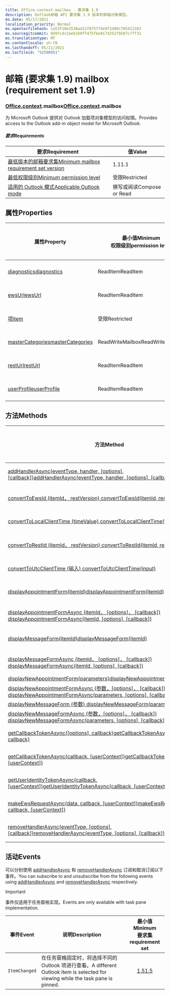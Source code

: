 ```yaml
---
title: Office.context.mailbox - 要求集 1.9
description: Outlook邮箱 API 要求集 1.9 版本的邮箱对象模型。
ms.date: 05/17/2021
localization_priority: Normal
ms.openlocfilehash: ca53f10e3530ad11f0757f4e971d89c785412103
ms.sourcegitcommit: 0d9fcdc2aeb160ff475fbe817425279267c7ff31
ms.translationtype: MT
ms.contentlocale: zh-CN
ms.lasthandoff: 05/21/2021
ms.locfileid: "52590951"
---
```

# <a name="mailbox-requirement-set-19"></a><span data-ttu-id="8b37c-103">邮箱 (要求集 1.9) </span><span class="sxs-lookup"><span data-stu-id="8b37c-103">mailbox (requirement set 1.9)</span></span>

### <a name="officecontextmailbox"></a><span data-ttu-id="8b37c-104">[Office](office.md)[.context](office.context.md).mailbox</span><span class="sxs-lookup"><span data-stu-id="8b37c-104">[Office](office.md)[.context](office.context.md).mailbox</span></span>

<span data-ttu-id="8b37c-105">为 Microsoft Outlook 提供对 Outlook 加载项对象模型的访问权限。</span><span class="sxs-lookup"><span data-stu-id="8b37c-105">Provides access to the Outlook add-in object model for Microsoft Outlook.</span></span>

##### <a name="requirements"></a><span data-ttu-id="8b37c-106">要求</span><span class="sxs-lookup"><span data-stu-id="8b37c-106">Requirements</span></span>

|<span data-ttu-id="8b37c-107">要求</span><span class="sxs-lookup"><span data-stu-id="8b37c-107">Requirement</span></span>| <span data-ttu-id="8b37c-108">值</span><span class="sxs-lookup"><span data-stu-id="8b37c-108">Value</span></span>|
|---|---|
|[<span data-ttu-id="8b37c-109">最低版本的邮箱要求集</span><span class="sxs-lookup"><span data-stu-id="8b37c-109">Minimum mailbox requirement set version</span></span>](../../requirement-sets/outlook-api-requirement-sets.md)| <span data-ttu-id="8b37c-110">1.1</span><span class="sxs-lookup"><span data-stu-id="8b37c-110">1.1</span></span>|
|[<span data-ttu-id="8b37c-111">最低权限级别</span><span class="sxs-lookup"><span data-stu-id="8b37c-111">Minimum permission level</span></span>](../../../outlook/understanding-outlook-add-in-permissions.md)| <span data-ttu-id="8b37c-112">受限</span><span class="sxs-lookup"><span data-stu-id="8b37c-112">Restricted</span></span>|
|[<span data-ttu-id="8b37c-113">适用的 Outlook 模式</span><span class="sxs-lookup"><span data-stu-id="8b37c-113">Applicable Outlook mode</span></span>](../../../outlook/outlook-add-ins-overview.md#extension-points)| <span data-ttu-id="8b37c-114">撰写或阅读</span><span class="sxs-lookup"><span data-stu-id="8b37c-114">Compose or Read</span></span>|

## <a name="properties"></a><span data-ttu-id="8b37c-115">属性</span><span class="sxs-lookup"><span data-stu-id="8b37c-115">Properties</span></span>

| <span data-ttu-id="8b37c-116">属性</span><span class="sxs-lookup"><span data-stu-id="8b37c-116">Property</span></span> | <span data-ttu-id="8b37c-117">最小值</span><span class="sxs-lookup"><span data-stu-id="8b37c-117">Minimum</span></span><br><span data-ttu-id="8b37c-118">权限级别</span><span class="sxs-lookup"><span data-stu-id="8b37c-118">permission level</span></span> | <span data-ttu-id="8b37c-119">模式</span><span class="sxs-lookup"><span data-stu-id="8b37c-119">Modes</span></span> | <span data-ttu-id="8b37c-120">返回类型</span><span class="sxs-lookup"><span data-stu-id="8b37c-120">Return type</span></span> | <span data-ttu-id="8b37c-121">最小值</span><span class="sxs-lookup"><span data-stu-id="8b37c-121">Minimum</span></span><br><span data-ttu-id="8b37c-122">要求集</span><span class="sxs-lookup"><span data-stu-id="8b37c-122">requirement set</span></span> |
|---|---|---|---|:---:|
| [<span data-ttu-id="8b37c-123">diagnostics</span><span class="sxs-lookup"><span data-stu-id="8b37c-123">diagnostics</span></span>](/javascript/api/outlook/office.mailbox?view=outlook-js-1.9&preserve-view=true#diagnostics) | <span data-ttu-id="8b37c-124">ReadItem</span><span class="sxs-lookup"><span data-stu-id="8b37c-124">ReadItem</span></span> | <span data-ttu-id="8b37c-125">撰写</span><span class="sxs-lookup"><span data-stu-id="8b37c-125">Compose</span></span><br><span data-ttu-id="8b37c-126">阅读</span><span class="sxs-lookup"><span data-stu-id="8b37c-126">Read</span></span> | [<span data-ttu-id="8b37c-127">Diagnostics</span><span class="sxs-lookup"><span data-stu-id="8b37c-127">Diagnostics</span></span>](/javascript/api/outlook/office.diagnostics?view=outlook-js-1.9&preserve-view=true) | [<span data-ttu-id="8b37c-128">1.1</span><span class="sxs-lookup"><span data-stu-id="8b37c-128">1.1</span></span>](../requirement-set-1.1/outlook-requirement-set-1.1.md) |
| [<span data-ttu-id="8b37c-129">ewsUrl</span><span class="sxs-lookup"><span data-stu-id="8b37c-129">ewsUrl</span></span>](/javascript/api/outlook/office.mailbox?view=outlook-js-1.9&preserve-view=true#ewsurl) | <span data-ttu-id="8b37c-130">ReadItem</span><span class="sxs-lookup"><span data-stu-id="8b37c-130">ReadItem</span></span> | <span data-ttu-id="8b37c-131">撰写</span><span class="sxs-lookup"><span data-stu-id="8b37c-131">Compose</span></span><br><span data-ttu-id="8b37c-132">阅读</span><span class="sxs-lookup"><span data-stu-id="8b37c-132">Read</span></span> | <span data-ttu-id="8b37c-133">字符串</span><span class="sxs-lookup"><span data-stu-id="8b37c-133">String</span></span> | [<span data-ttu-id="8b37c-134">1.1</span><span class="sxs-lookup"><span data-stu-id="8b37c-134">1.1</span></span>](../requirement-set-1.1/outlook-requirement-set-1.1.md) |
| [<span data-ttu-id="8b37c-135">项</span><span class="sxs-lookup"><span data-stu-id="8b37c-135">item</span></span>](office.context.mailbox.item.md) | <span data-ttu-id="8b37c-136">受限</span><span class="sxs-lookup"><span data-stu-id="8b37c-136">Restricted</span></span> | <span data-ttu-id="8b37c-137">撰写</span><span class="sxs-lookup"><span data-stu-id="8b37c-137">Compose</span></span><br><span data-ttu-id="8b37c-138">阅读</span><span class="sxs-lookup"><span data-stu-id="8b37c-138">Read</span></span> | [<span data-ttu-id="8b37c-139">项目</span><span class="sxs-lookup"><span data-stu-id="8b37c-139">Item</span></span>](/javascript/api/outlook/office.item?view=outlook-js-1.9&preserve-view=true) | [<span data-ttu-id="8b37c-140">1.1</span><span class="sxs-lookup"><span data-stu-id="8b37c-140">1.1</span></span>](../requirement-set-1.1/outlook-requirement-set-1.1.md) |
| [<span data-ttu-id="8b37c-141">masterCategories</span><span class="sxs-lookup"><span data-stu-id="8b37c-141">masterCategories</span></span>](/javascript/api/outlook/office.mailbox?view=outlook-js-1.9&preserve-view=true#mastercategories) | <span data-ttu-id="8b37c-142">ReadWriteMailbox</span><span class="sxs-lookup"><span data-stu-id="8b37c-142">ReadWriteMailbox</span></span> | <span data-ttu-id="8b37c-143">撰写</span><span class="sxs-lookup"><span data-stu-id="8b37c-143">Compose</span></span><br><span data-ttu-id="8b37c-144">阅读</span><span class="sxs-lookup"><span data-stu-id="8b37c-144">Read</span></span> | [<span data-ttu-id="8b37c-145">MasterCategories</span><span class="sxs-lookup"><span data-stu-id="8b37c-145">MasterCategories</span></span>](/javascript/api/outlook/office.mastercategories?view=outlook-js-1.9&preserve-view=true) | [<span data-ttu-id="8b37c-146">1.8</span><span class="sxs-lookup"><span data-stu-id="8b37c-146">1.8</span></span>](../requirement-set-1.8/outlook-requirement-set-1.8.md) |
| [<span data-ttu-id="8b37c-147">restUrl</span><span class="sxs-lookup"><span data-stu-id="8b37c-147">restUrl</span></span>](/javascript/api/outlook/office.mailbox?view=outlook-js-1.9&preserve-view=true#resturl) | <span data-ttu-id="8b37c-148">ReadItem</span><span class="sxs-lookup"><span data-stu-id="8b37c-148">ReadItem</span></span> | <span data-ttu-id="8b37c-149">撰写</span><span class="sxs-lookup"><span data-stu-id="8b37c-149">Compose</span></span><br><span data-ttu-id="8b37c-150">阅读</span><span class="sxs-lookup"><span data-stu-id="8b37c-150">Read</span></span> | <span data-ttu-id="8b37c-151">字符串</span><span class="sxs-lookup"><span data-stu-id="8b37c-151">String</span></span> | [<span data-ttu-id="8b37c-152">1.5</span><span class="sxs-lookup"><span data-stu-id="8b37c-152">1.5</span></span>](../requirement-set-1.5/outlook-requirement-set-1.5.md) |
| [<span data-ttu-id="8b37c-153">userProfile</span><span class="sxs-lookup"><span data-stu-id="8b37c-153">userProfile</span></span>](/javascript/api/outlook/office.mailbox?view=outlook-js-1.9&preserve-view=true#userprofile) | <span data-ttu-id="8b37c-154">ReadItem</span><span class="sxs-lookup"><span data-stu-id="8b37c-154">ReadItem</span></span> | <span data-ttu-id="8b37c-155">撰写</span><span class="sxs-lookup"><span data-stu-id="8b37c-155">Compose</span></span><br><span data-ttu-id="8b37c-156">阅读</span><span class="sxs-lookup"><span data-stu-id="8b37c-156">Read</span></span> | [<span data-ttu-id="8b37c-157">UserProfile</span><span class="sxs-lookup"><span data-stu-id="8b37c-157">UserProfile</span></span>](/javascript/api/outlook/office.userprofile?view=outlook-js-1.9&preserve-view=true) | [<span data-ttu-id="8b37c-158">1.1</span><span class="sxs-lookup"><span data-stu-id="8b37c-158">1.1</span></span>](../requirement-set-1.1/outlook-requirement-set-1.1.md) |

## <a name="methods"></a><span data-ttu-id="8b37c-159">方法</span><span class="sxs-lookup"><span data-stu-id="8b37c-159">Methods</span></span>

| <span data-ttu-id="8b37c-160">方法</span><span class="sxs-lookup"><span data-stu-id="8b37c-160">Method</span></span> | <span data-ttu-id="8b37c-161">最小值</span><span class="sxs-lookup"><span data-stu-id="8b37c-161">Minimum</span></span><br><span data-ttu-id="8b37c-162">权限级别</span><span class="sxs-lookup"><span data-stu-id="8b37c-162">permission level</span></span> | <span data-ttu-id="8b37c-163">模式</span><span class="sxs-lookup"><span data-stu-id="8b37c-163">Modes</span></span> | <span data-ttu-id="8b37c-164">最小值</span><span class="sxs-lookup"><span data-stu-id="8b37c-164">Minimum</span></span><br><span data-ttu-id="8b37c-165">要求集</span><span class="sxs-lookup"><span data-stu-id="8b37c-165">requirement set</span></span> |
|---|---|---|:---:|
| <span data-ttu-id="8b37c-166">[addHandlerAsync(eventType, handler, [options], [callback])](/javascript/api/outlook/office.mailbox?view=outlook-js-1.9&preserve-view=true#addhandlerasync-eventtype--handler--options--callback-)</span><span class="sxs-lookup"><span data-stu-id="8b37c-166">[addHandlerAsync(eventType, handler, [options], [callback])](/javascript/api/outlook/office.mailbox?view=outlook-js-1.9&preserve-view=true#addhandlerasync-eventtype--handler--options--callback-)</span></span> | <span data-ttu-id="8b37c-167">ReadItem</span><span class="sxs-lookup"><span data-stu-id="8b37c-167">ReadItem</span></span> | <span data-ttu-id="8b37c-168">撰写</span><span class="sxs-lookup"><span data-stu-id="8b37c-168">Compose</span></span><br><span data-ttu-id="8b37c-169">阅读</span><span class="sxs-lookup"><span data-stu-id="8b37c-169">Read</span></span> | [<span data-ttu-id="8b37c-170">1.5</span><span class="sxs-lookup"><span data-stu-id="8b37c-170">1.5</span></span>](../requirement-set-1.5/outlook-requirement-set-1.5.md) |
| [<span data-ttu-id="8b37c-171">convertToEwsId (itemId， restVersion) </span><span class="sxs-lookup"><span data-stu-id="8b37c-171">convertToEwsId(itemId, restVersion)</span></span>](/javascript/api/outlook/office.mailbox?view=outlook-js-1.9&preserve-view=true#converttoewsid-itemid--restversion-) | <span data-ttu-id="8b37c-172">受限</span><span class="sxs-lookup"><span data-stu-id="8b37c-172">Restricted</span></span> | <span data-ttu-id="8b37c-173">撰写</span><span class="sxs-lookup"><span data-stu-id="8b37c-173">Compose</span></span><br><span data-ttu-id="8b37c-174">阅读</span><span class="sxs-lookup"><span data-stu-id="8b37c-174">Read</span></span> | [<span data-ttu-id="8b37c-175">1.3</span><span class="sxs-lookup"><span data-stu-id="8b37c-175">1.3</span></span>](../requirement-set-1.3/outlook-requirement-set-1.3.md) |
| [<span data-ttu-id="8b37c-176">convertToLocalClientTime (timeValue) </span><span class="sxs-lookup"><span data-stu-id="8b37c-176">convertToLocalClientTime(timeValue)</span></span>](/javascript/api/outlook/office.mailbox?view=outlook-js-1.9&preserve-view=true#converttolocalclienttime-timevalue-) | <span data-ttu-id="8b37c-177">ReadItem</span><span class="sxs-lookup"><span data-stu-id="8b37c-177">ReadItem</span></span> | <span data-ttu-id="8b37c-178">撰写</span><span class="sxs-lookup"><span data-stu-id="8b37c-178">Compose</span></span><br><span data-ttu-id="8b37c-179">阅读</span><span class="sxs-lookup"><span data-stu-id="8b37c-179">Read</span></span> | [<span data-ttu-id="8b37c-180">1.1</span><span class="sxs-lookup"><span data-stu-id="8b37c-180">1.1</span></span>](../requirement-set-1.1/outlook-requirement-set-1.1.md) |
| [<span data-ttu-id="8b37c-181">convertToRestId (itemId， restVersion) </span><span class="sxs-lookup"><span data-stu-id="8b37c-181">convertToRestId(itemId, restVersion)</span></span>](/javascript/api/outlook/office.mailbox?view=outlook-js-1.9&preserve-view=true#converttorestid-itemid--restversion-) | <span data-ttu-id="8b37c-182">受限</span><span class="sxs-lookup"><span data-stu-id="8b37c-182">Restricted</span></span> | <span data-ttu-id="8b37c-183">撰写</span><span class="sxs-lookup"><span data-stu-id="8b37c-183">Compose</span></span><br><span data-ttu-id="8b37c-184">阅读</span><span class="sxs-lookup"><span data-stu-id="8b37c-184">Read</span></span> | [<span data-ttu-id="8b37c-185">1.3</span><span class="sxs-lookup"><span data-stu-id="8b37c-185">1.3</span></span>](../requirement-set-1.3/outlook-requirement-set-1.3.md) |
| [<span data-ttu-id="8b37c-186">convertToUtcClientTime (输入) </span><span class="sxs-lookup"><span data-stu-id="8b37c-186">convertToUtcClientTime(input)</span></span>](/javascript/api/outlook/office.mailbox?view=outlook-js-1.9&preserve-view=true#converttoutcclienttime-input-) | <span data-ttu-id="8b37c-187">ReadItem</span><span class="sxs-lookup"><span data-stu-id="8b37c-187">ReadItem</span></span> | <span data-ttu-id="8b37c-188">撰写</span><span class="sxs-lookup"><span data-stu-id="8b37c-188">Compose</span></span><br><span data-ttu-id="8b37c-189">阅读</span><span class="sxs-lookup"><span data-stu-id="8b37c-189">Read</span></span> | [<span data-ttu-id="8b37c-190">1.1</span><span class="sxs-lookup"><span data-stu-id="8b37c-190">1.1</span></span>](../requirement-set-1.1/outlook-requirement-set-1.1.md) |
| [<span data-ttu-id="8b37c-191">displayAppointmentForm(itemId)</span><span class="sxs-lookup"><span data-stu-id="8b37c-191">displayAppointmentForm(itemId)</span></span>](/javascript/api/outlook/office.mailbox?view=outlook-js-1.9&preserve-view=true#displayappointmentform-itemid-) | <span data-ttu-id="8b37c-192">ReadItem</span><span class="sxs-lookup"><span data-stu-id="8b37c-192">ReadItem</span></span> | <span data-ttu-id="8b37c-193">撰写</span><span class="sxs-lookup"><span data-stu-id="8b37c-193">Compose</span></span><br><span data-ttu-id="8b37c-194">阅读</span><span class="sxs-lookup"><span data-stu-id="8b37c-194">Read</span></span> | [<span data-ttu-id="8b37c-195">1.1</span><span class="sxs-lookup"><span data-stu-id="8b37c-195">1.1</span></span>](../requirement-set-1.1/outlook-requirement-set-1.1.md) |
| <span data-ttu-id="8b37c-196">[displayAppointmentFormAsync (itemId， [options]， [callback]) ](/javascript/api/outlook/office.mailbox?view=outlook-js-1.9&preserve-view=true#displayappointmentform-itemid--options--callback-)</span><span class="sxs-lookup"><span data-stu-id="8b37c-196">[displayAppointmentFormAsync(itemId, [options], [callback])](/javascript/api/outlook/office.mailbox?view=outlook-js-1.9&preserve-view=true#displayappointmentform-itemid--options--callback-)</span></span> | <span data-ttu-id="8b37c-197">ReadItem</span><span class="sxs-lookup"><span data-stu-id="8b37c-197">ReadItem</span></span> | <span data-ttu-id="8b37c-198">撰写</span><span class="sxs-lookup"><span data-stu-id="8b37c-198">Compose</span></span><br><span data-ttu-id="8b37c-199">阅读</span><span class="sxs-lookup"><span data-stu-id="8b37c-199">Read</span></span> | [<span data-ttu-id="8b37c-200">1.9</span><span class="sxs-lookup"><span data-stu-id="8b37c-200">1.9</span></span>](outlook-requirement-set-1.9.md) |
| [<span data-ttu-id="8b37c-201">displayMessageForm(itemId)</span><span class="sxs-lookup"><span data-stu-id="8b37c-201">displayMessageForm(itemId)</span></span>](/javascript/api/outlook/office.mailbox?view=outlook-js-1.9&preserve-view=true#displaymessageform-itemid-) | <span data-ttu-id="8b37c-202">ReadItem</span><span class="sxs-lookup"><span data-stu-id="8b37c-202">ReadItem</span></span> | <span data-ttu-id="8b37c-203">撰写</span><span class="sxs-lookup"><span data-stu-id="8b37c-203">Compose</span></span><br><span data-ttu-id="8b37c-204">阅读</span><span class="sxs-lookup"><span data-stu-id="8b37c-204">Read</span></span> | [<span data-ttu-id="8b37c-205">1.1</span><span class="sxs-lookup"><span data-stu-id="8b37c-205">1.1</span></span>](../requirement-set-1.1/outlook-requirement-set-1.1.md) |
| <span data-ttu-id="8b37c-206">[displayMessageFormAsync (itemId， [options]， [callback]) ](/javascript/api/outlook/office.mailbox?view=outlook-js-1.9&preserve-view=true#displaymessageform-itemid--options--callback-)</span><span class="sxs-lookup"><span data-stu-id="8b37c-206">[displayMessageFormAsync(itemId, [options], [callback])](/javascript/api/outlook/office.mailbox?view=outlook-js-1.9&preserve-view=true#displaymessageform-itemid--options--callback-)</span></span> | <span data-ttu-id="8b37c-207">ReadItem</span><span class="sxs-lookup"><span data-stu-id="8b37c-207">ReadItem</span></span> | <span data-ttu-id="8b37c-208">撰写</span><span class="sxs-lookup"><span data-stu-id="8b37c-208">Compose</span></span><br><span data-ttu-id="8b37c-209">阅读</span><span class="sxs-lookup"><span data-stu-id="8b37c-209">Read</span></span> | [<span data-ttu-id="8b37c-210">1.9</span><span class="sxs-lookup"><span data-stu-id="8b37c-210">1.9</span></span>](outlook-requirement-set-1.9.md) |
| [<span data-ttu-id="8b37c-211">displayNewAppointmentForm(parameters)</span><span class="sxs-lookup"><span data-stu-id="8b37c-211">displayNewAppointmentForm(parameters)</span></span>](/javascript/api/outlook/office.mailbox?view=outlook-js-1.9&preserve-view=true#displaynewappointmentform-parameters-) | <span data-ttu-id="8b37c-212">ReadItem</span><span class="sxs-lookup"><span data-stu-id="8b37c-212">ReadItem</span></span> | <span data-ttu-id="8b37c-213">阅读</span><span class="sxs-lookup"><span data-stu-id="8b37c-213">Read</span></span> | [<span data-ttu-id="8b37c-214">1.1</span><span class="sxs-lookup"><span data-stu-id="8b37c-214">1.1</span></span>](../requirement-set-1.1/outlook-requirement-set-1.1.md) |
| <span data-ttu-id="8b37c-215">[displayNewAppointmentFormAsync (参数，[options]， [callback]) ](/javascript/api/outlook/office.mailbox?view=outlook-js-1.9&preserve-view=true#displaynewappointmentform-parameters--options--callback-)</span><span class="sxs-lookup"><span data-stu-id="8b37c-215">[displayNewAppointmentFormAsync(parameters, [options], [callback])](/javascript/api/outlook/office.mailbox?view=outlook-js-1.9&preserve-view=true#displaynewappointmentform-parameters--options--callback-)</span></span> | <span data-ttu-id="8b37c-216">ReadItem</span><span class="sxs-lookup"><span data-stu-id="8b37c-216">ReadItem</span></span> | <span data-ttu-id="8b37c-217">阅读</span><span class="sxs-lookup"><span data-stu-id="8b37c-217">Read</span></span> | [<span data-ttu-id="8b37c-218">1.9</span><span class="sxs-lookup"><span data-stu-id="8b37c-218">1.9</span></span>](outlook-requirement-set-1.9.md) |
| [<span data-ttu-id="8b37c-219">displayNewMessageForm (参数) </span><span class="sxs-lookup"><span data-stu-id="8b37c-219">displayNewMessageForm(parameters)</span></span>](/javascript/api/outlook/office.mailbox?view=outlook-js-1.9&preserve-view=true#displaynewmessageform-parameters-) | <span data-ttu-id="8b37c-220">ReadItem</span><span class="sxs-lookup"><span data-stu-id="8b37c-220">ReadItem</span></span> | <span data-ttu-id="8b37c-221">阅读</span><span class="sxs-lookup"><span data-stu-id="8b37c-221">Read</span></span> | [<span data-ttu-id="8b37c-222">1.6</span><span class="sxs-lookup"><span data-stu-id="8b37c-222">1.6</span></span>](../requirement-set-1.6/outlook-requirement-set-1.6.md) |
| <span data-ttu-id="8b37c-223">[displayNewMessageFormAsync (参数，[options]， [callback]) ](/javascript/api/outlook/office.mailbox?view=outlook-js-1.9&preserve-view=true#displaynewmessageform-parameters--options--callback-)</span><span class="sxs-lookup"><span data-stu-id="8b37c-223">[displayNewMessageFormAsync(parameters, [options], [callback])](/javascript/api/outlook/office.mailbox?view=outlook-js-1.9&preserve-view=true#displaynewmessageform-parameters--options--callback-)</span></span> | <span data-ttu-id="8b37c-224">ReadItem</span><span class="sxs-lookup"><span data-stu-id="8b37c-224">ReadItem</span></span> | <span data-ttu-id="8b37c-225">阅读</span><span class="sxs-lookup"><span data-stu-id="8b37c-225">Read</span></span> | [<span data-ttu-id="8b37c-226">1.9</span><span class="sxs-lookup"><span data-stu-id="8b37c-226">1.9</span></span>](outlook-requirement-set-1.9.md) |
| <span data-ttu-id="8b37c-227">[getCallbackTokenAsync([options], callback)](/javascript/api/outlook/office.mailbox?view=outlook-js-1.9&preserve-view=true#getcallbacktokenasync-options--callback-)</span><span class="sxs-lookup"><span data-stu-id="8b37c-227">[getCallbackTokenAsync([options], callback)](/javascript/api/outlook/office.mailbox?view=outlook-js-1.9&preserve-view=true#getcallbacktokenasync-options--callback-)</span></span> | <span data-ttu-id="8b37c-228">ReadItem</span><span class="sxs-lookup"><span data-stu-id="8b37c-228">ReadItem</span></span> | <span data-ttu-id="8b37c-229">撰写</span><span class="sxs-lookup"><span data-stu-id="8b37c-229">Compose</span></span><br><span data-ttu-id="8b37c-230">阅读</span><span class="sxs-lookup"><span data-stu-id="8b37c-230">Read</span></span> | [<span data-ttu-id="8b37c-231">1.5</span><span class="sxs-lookup"><span data-stu-id="8b37c-231">1.5</span></span>](../requirement-set-1.5/outlook-requirement-set-1.5.md) |
| <span data-ttu-id="8b37c-232">[getCallbackTokenAsync(callback, [userContext])](/javascript/api/outlook/office.mailbox?view=outlook-js-1.9&preserve-view=true#getcallbacktokenasync-callback--usercontext-)</span><span class="sxs-lookup"><span data-stu-id="8b37c-232">[getCallbackTokenAsync(callback, [userContext])](/javascript/api/outlook/office.mailbox?view=outlook-js-1.9&preserve-view=true#getcallbacktokenasync-callback--usercontext-)</span></span> | <span data-ttu-id="8b37c-233">ReadItem</span><span class="sxs-lookup"><span data-stu-id="8b37c-233">ReadItem</span></span> | <span data-ttu-id="8b37c-234">撰写</span><span class="sxs-lookup"><span data-stu-id="8b37c-234">Compose</span></span><br><span data-ttu-id="8b37c-235">阅读</span><span class="sxs-lookup"><span data-stu-id="8b37c-235">Read</span></span> | [<span data-ttu-id="8b37c-236">1.3</span><span class="sxs-lookup"><span data-stu-id="8b37c-236">1.3</span></span>](../requirement-set-1.3/outlook-requirement-set-1.3.md)<br>[<span data-ttu-id="8b37c-237">1.1</span><span class="sxs-lookup"><span data-stu-id="8b37c-237">1.1</span></span>](../requirement-set-1.1/outlook-requirement-set-1.1.md) |
| <span data-ttu-id="8b37c-238">[getUserIdentityTokenAsync(callback, [userContext])](/javascript/api/outlook/office.mailbox?view=outlook-js-1.9&preserve-view=true#getuseridentitytokenasync-callback--usercontext-)</span><span class="sxs-lookup"><span data-stu-id="8b37c-238">[getUserIdentityTokenAsync(callback, [userContext])](/javascript/api/outlook/office.mailbox?view=outlook-js-1.9&preserve-view=true#getuseridentitytokenasync-callback--usercontext-)</span></span> | <span data-ttu-id="8b37c-239">ReadItem</span><span class="sxs-lookup"><span data-stu-id="8b37c-239">ReadItem</span></span> | <span data-ttu-id="8b37c-240">撰写</span><span class="sxs-lookup"><span data-stu-id="8b37c-240">Compose</span></span><br><span data-ttu-id="8b37c-241">阅读</span><span class="sxs-lookup"><span data-stu-id="8b37c-241">Read</span></span> | [<span data-ttu-id="8b37c-242">1.1</span><span class="sxs-lookup"><span data-stu-id="8b37c-242">1.1</span></span>](../requirement-set-1.1/outlook-requirement-set-1.1.md) |
| <span data-ttu-id="8b37c-243">[makeEwsRequestAsync(data, callback, [userContext])](/javascript/api/outlook/office.mailbox?view=outlook-js-1.9&preserve-view=true#makeewsrequestasync-data--callback--usercontext-)</span><span class="sxs-lookup"><span data-stu-id="8b37c-243">[makeEwsRequestAsync(data, callback, [userContext])](/javascript/api/outlook/office.mailbox?view=outlook-js-1.9&preserve-view=true#makeewsrequestasync-data--callback--usercontext-)</span></span> | <span data-ttu-id="8b37c-244">ReadWriteMailbox</span><span class="sxs-lookup"><span data-stu-id="8b37c-244">ReadWriteMailbox</span></span> | <span data-ttu-id="8b37c-245">撰写</span><span class="sxs-lookup"><span data-stu-id="8b37c-245">Compose</span></span><br><span data-ttu-id="8b37c-246">阅读</span><span class="sxs-lookup"><span data-stu-id="8b37c-246">Read</span></span> | [<span data-ttu-id="8b37c-247">1.1</span><span class="sxs-lookup"><span data-stu-id="8b37c-247">1.1</span></span>](../requirement-set-1.1/outlook-requirement-set-1.1.md) |
| <span data-ttu-id="8b37c-248">[removeHandlerAsync(eventType, [options], [callback])](/javascript/api/outlook/office.mailbox?view=outlook-js-1.9&preserve-view=true#removehandlerasync-eventtype--options--callback-)</span><span class="sxs-lookup"><span data-stu-id="8b37c-248">[removeHandlerAsync(eventType, [options], [callback])](/javascript/api/outlook/office.mailbox?view=outlook-js-1.9&preserve-view=true#removehandlerasync-eventtype--options--callback-)</span></span> | <span data-ttu-id="8b37c-249">ReadItem</span><span class="sxs-lookup"><span data-stu-id="8b37c-249">ReadItem</span></span> | <span data-ttu-id="8b37c-250">撰写</span><span class="sxs-lookup"><span data-stu-id="8b37c-250">Compose</span></span><br><span data-ttu-id="8b37c-251">阅读</span><span class="sxs-lookup"><span data-stu-id="8b37c-251">Read</span></span> | [<span data-ttu-id="8b37c-252">1.5</span><span class="sxs-lookup"><span data-stu-id="8b37c-252">1.5</span></span>](../requirement-set-1.5/outlook-requirement-set-1.5.md) |

## <a name="events"></a><span data-ttu-id="8b37c-253">活动</span><span class="sxs-lookup"><span data-stu-id="8b37c-253">Events</span></span>

<span data-ttu-id="8b37c-254">可以分别使用 [addHandlerAsync](/javascript/api/outlook/office.mailbox?view=outlook-js-1.9&preserve-view=true#addhandlerasync-eventtype--handler--options--callback-) 和 [removeHandlerAsync](/javascript/api/outlook/office.mailbox?view=outlook-js-1.9&preserve-view=true#removehandlerasync-eventtype--options--callback-) 订阅和取消订阅以下事件。</span><span class="sxs-lookup"><span data-stu-id="8b37c-254">You can subscribe to and unsubscribe from the following events using [addHandlerAsync](/javascript/api/outlook/office.mailbox?view=outlook-js-1.9&preserve-view=true#addhandlerasync-eventtype--handler--options--callback-) and [removeHandlerAsync](/javascript/api/outlook/office.mailbox?view=outlook-js-1.9&preserve-view=true#removehandlerasync-eventtype--options--callback-) respectively.</span></span>

> [!IMPORTANT]
> <span data-ttu-id="8b37c-255">事件仅适用于任务窗格实现。</span><span class="sxs-lookup"><span data-stu-id="8b37c-255">Events are only available with task pane implementation.</span></span>

| <span data-ttu-id="8b37c-256">事件</span><span class="sxs-lookup"><span data-stu-id="8b37c-256">Event</span></span> | <span data-ttu-id="8b37c-257">说明</span><span class="sxs-lookup"><span data-stu-id="8b37c-257">Description</span></span> | <span data-ttu-id="8b37c-258">最小值</span><span class="sxs-lookup"><span data-stu-id="8b37c-258">Minimum</span></span><br><span data-ttu-id="8b37c-259">要求集</span><span class="sxs-lookup"><span data-stu-id="8b37c-259">requirement set</span></span> |
|---|---|:---:|
|`ItemChanged`| <span data-ttu-id="8b37c-260">在任务窗格固定时，将选择不同的 Outlook 项进行查看。</span><span class="sxs-lookup"><span data-stu-id="8b37c-260">A different Outlook item is selected for viewing while the task pane is pinned.</span></span> | [<span data-ttu-id="8b37c-261">1.5</span><span class="sxs-lookup"><span data-stu-id="8b37c-261">1.5</span></span>](../requirement-set-1.5/outlook-requirement-set-1.5.md) |
